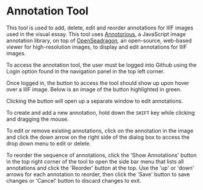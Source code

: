 # Annotation Tool

This tool is used to add, delete, edit and reorder annotations for IIIF images used in the visual essay. This tool uses [Annotorious](https://recogito.github.io/annotorious/), a JavaScript image annotation library, on top of [OpenSeadragon](https://openseadragon.github.io/), an open-source, web-based viewer for high-resolution images, to display and edit annotations for IIIF images.

To access the annotation tool, the user must be logged into Github using the Login option found in the navigation panel in the top left corner.

Once logged in, the button to access the tool should show up upon hover over a IIIF image. Below is an image of the button highlighted in green.

Clicking the button will open up a separate window to edit annotations.

To create and add a new annotation, hold down the `SHIFT` key while clicking and dragging the mouse.

To edit or remove existing annotations, click on the annotation in the image and click the down arrow on the right side of the dialog box to access the drop down menu to edit or delete.

To reorder the sequence of annotations, click the 'Show Annotations' button in the top right corner of the tool to open the side bar menu that lists all annotations and click the 'Reorder' button at the top. Use the 'up' or 'down' arrows for each annotation to reorder, then click the 'Save' button to save changes or 'Cancel' button to discard changes to exit.
